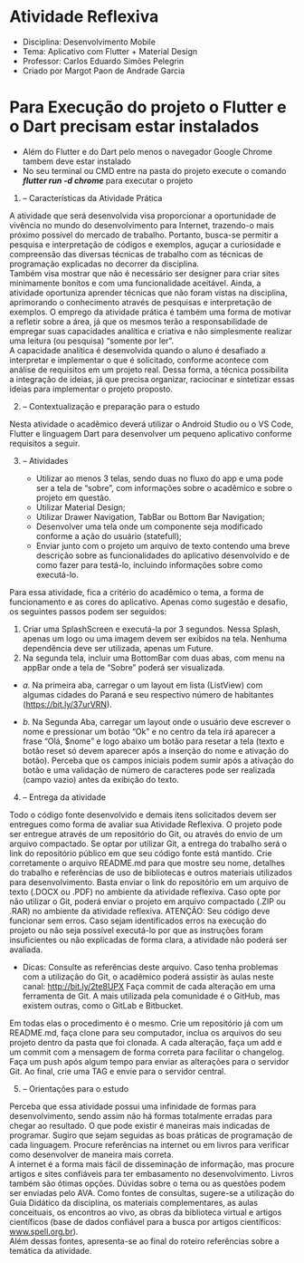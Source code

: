 # Atividade Reflexiva 
  
- Disciplina: Desenvolvimento Mobile 
- Tema: Aplicativo com Flutter + Material Design 
- Professor: Carlos Eduardo Simões Pelegrin 
- Criado por Margot Paon de Andrade Garcia


# Para Execução do projeto o Flutter e o Dart precisam estar instalados
- Além do Flutter e do Dart pelo menos o navegador Google Chrome tambem deve estar instalado
- No seu terminal ou CMD entre na pasta do projeto execute o comando ***flutter run -d chrome*** para executar o projeto
  
1. – Características da Atividade Prática 
  
A atividade que será desenvolvida visa proporcionar a oportunidade de vivência 
no mundo do desenvolvimento para Internet, trazendo-o mais próximo possível 
do mercado de trabalho. 
Portanto, busca-se permitir a pesquisa e interpretação de códigos e exemplos, 
aguçar a curiosidade e compreensão das diversas técnicas de trabalho com as 
técnicas de programação explicadas no decorrer da disciplina.  
Também  visa  mostrar  que  não  é  necessário  ser  designer  para  criar  sites 
minimamente bonitos e com uma funcionalidade aceitável. 
Ainda,  a  atividade  oportuniza  aprender  técnicas  que  não  foram  vistas  na 
disciplina, aprimorando o conhecimento através de pesquisas e interpretação de 
exemplos. 
O emprego da atividade prática é também uma forma de motivar a refletir sobre 
a área, já que os mesmos terão a responsabilidade de empregar suas 
capacidades  analítica  e  criativa  e  não  simplesmente  realizar  uma  leitura  (ou 
pesquisa) “somente por ler”.  
A capacidade analítica é desenvolvida quando o aluno é desafiado a interpretar 
e implementar o que é solicitado, conforme acontece com análise de requisitos 
em um projeto real. Dessa forma, a técnica possibilita a integração de ideias, já 
que  precisa  organizar,  raciocinar  e  sintetizar  essas  ideias  para  implementar  o 
projeto proposto. 
  
  
 
 
2. – Contextualização e preparação para o estudo 
  
Nesta  atividade  o  acadêmico  deverá  utilizar  o  Android  Studio  ou  o  VS  Code, 
Flutter  e  linguagem  Dart  para  desenvolver  um  pequeno  aplicativo  conforme 
requisitos a seguir. 
 
3. – Atividades  
 
    - Utilizar ao menos 3 telas, sendo duas no fluxo do app e uma pode ser a tela de “sobre”, com informações sobre o acadêmico e sobre o projeto em questão. 
    - Utilizar Material Design; 
    - Utilizar Drawer Navigation, TabBar ou Bottom Bar Navigation; 
    - Desenvolver uma tela onde um componente seja modificado conforme a ação do usuário (statefull); 
    - Enviar  junto  com  o  projeto  um  arquivo  de  texto  contendo  uma  breve descrição sobre as funcionalidades do aplicativo desenvolvido e de como fazer para testá-lo, incluindo informações sobre como executá-lo. 
 
Para essa atividade, fica a critério do acadêmico o tema, a forma de 
funcionamento  e  as  cores  do  aplicativo.  Apenas  como  sugestão  e  desafio,  os 
seguintes passos podem ser seguidos: 
  
1. Criar  uma  SplashScreen  e  executá-la  por  3  segundos.  Nessa  Splash, 
apenas um logo ou uma imagem devem ser exibidos na tela. Nenhuma 
dependência deve ser utilizada, apenas um Future. 
2. Na  segunda  tela,  incluir  uma  BottomBar  com  duas  abas,  com  menu  na 
appBar onde a tela de “Sobre” poderá ser visualizada.  

- *a.* Na  primeira  aba,  carregar  o  um  layout  em  lista  (ListView)  com 
algumas  cidades  do  Paraná  e  seu  respectivo  número  de  habitantes 
(https://bit.ly/37urVRN). 
 
 
- *b.* Na Segunda Aba, carregar um layout onde o usuário deve escrever 
o nome e pressionar um botão “Ok” e no centro da tela irá aparecer a 
frase “Olá, $nome” e logo abaixo um botão para resetar a tela (texto 
e botão reset só devem aparecer após a inserção do nome e ativação 
do  botão).  Perceba  que  os  campos  iniciais  podem  sumir  após  a 
ativação do botão e uma validação de número de caracteres pode ser 
realizada (campo vazio) antes da exibição do texto. 
 
4. – Entrega da atividade 
 
Todo o código fonte desenvolvido e demais itens solicitados devem ser 
entregues  como  forma  de  avaliar  sua  Atividade  Reflexiva.  O  projeto  pode  ser 
entregue através de um repositório do Git, ou através do envio  de um arquivo 
compactado. 
Se optar por utilizar Git, a entrega do trabalho será o link do repositório público 
em que seu código fonte está mantido. Crie corretamente o arquivo README.md 
para  que  mostre  seu  nome,  detalhes  do  trabalho  e  referências  de  uso  de 
bibliotecas  e  outros  materiais  utilizados  para  desenvolvimento.  Basta  enviar  o 
link  do  repositório  em  um  arquivo  de  texto  (.DOCX  ou  .PDF)  no  ambiente  da 
atividade reflexiva. 
Caso opte por não utilizar o Git, poderá enviar o projeto em arquivo 
compactado (.ZIP ou .RAR) no ambiente da atividade reflexiva. 
ATENÇÃO:  Seu  código  deve  funcionar  sem  erros.  Caso  sejam  identificados 
erros  na  execução  do  projeto  ou  não  seja  possível  executá-lo  por  que  as 
instruções foram insuficientes ou não explicadas de forma clara, a atividade não 
poderá ser avaliada. 
 
- Dicas: 
Consulte as referências deste arquivo. Caso tenha problemas com a utilização do Git, o acadêmico poderá assistir às 
aulas neste canal: http://bit.ly/2te8UPX 
Faça commit de cada alteração em uma ferramenta de Git. A mais utilizada pela comunidade é o GitHub, mas existem outras, como o GitLab e Bitbucket.  
 
 
Em  todas  elas  o  procedimento  é  o  mesmo.  Crie  um  repositório  já  com  um 
README.md, faça clone para seu computador, inclua os arquivos do seu projeto 
dentro da  pasta  que foi  clonada.  A  cada alteração, faça um add e  um  commit 
com  a  mensagem  de  forma  correta  para  facilitar  o  changelog.  Faça  um  push 
após  algum  tempo para  enviar  as  alterações  para  o  servidor  Git. Ao final,  crie 
uma TAG e envie para o servidor central. 
 
5. – Orientações para o estudo 
  
Perceba que essa atividade possui uma infinidade de formas para 
desenvolvimento,  sendo  assim  não  há  formas  totalmente  erradas  para  chegar 
ao resultado. O que pode existir é maneiras mais indicadas de programar. 
Sugiro que sejam seguidas as boas práticas de programação de cada linguagem. 
Procure referências na internet ou em livros para verificar como desenvolver de 
maneira mais correta.  
A  internet  é  a  forma  mais  fácil  de  disseminação  de  informação,  mas  procure 
artigos  e  sites  confiáveis  para  ter  embasamento  no  desenvolvimento.  Livros 
também são ótimas opções. 
Dúvidas sobre o tema ou as questões podem ser enviadas pelo AVA. 
Como fontes de consultas, sugere-se a utilização do Guia Didático da disciplina, 
os  materiais  complementares,  as  aulas  conceituais,  os  encontros  ao  vivo,  as 
obras da biblioteca virtual e artigos científicos (base de dados confiável para a 
busca por artigos científicos: www.spell.org.br).  
Além dessas fontes, apresenta-se ao final do roteiro referências sobre a temática 
da atividade. 
